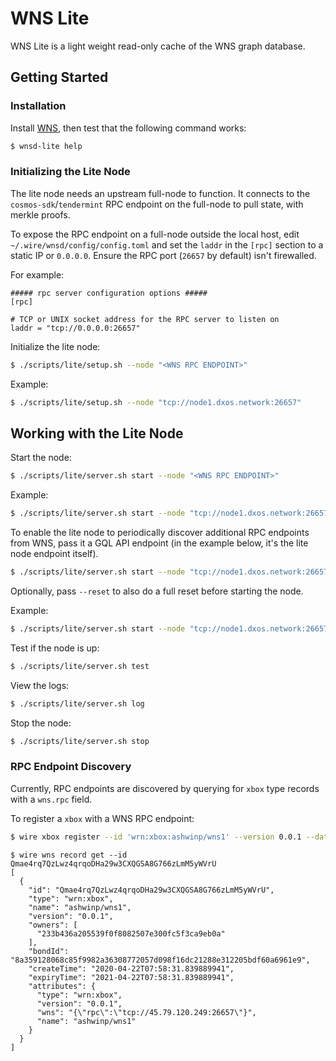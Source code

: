 # WNS Lite

WNS Lite is a light weight read-only cache of the WNS graph database.

## Getting Started

### Installation

Install [WNS](../../README.md), then test that the following command works:

```bash
$ wnsd-lite help
```

### Initializing the Lite Node

The lite node needs an upstream full-node to function. It connects to the `cosmos-sdk`/`tendermint` RPC endpoint on the full-node to pull state, with merkle proofs.

To expose the RPC endpoint on a full-node outside the local host, edit `~/.wire/wnsd/config/config.toml` and set the `laddr` in the `[rpc]` section to a static IP or `0.0.0.0`. Ensure the RPC port (`26657` by default) isn't firewalled.

For example:

```text
##### rpc server configuration options #####
[rpc]

# TCP or UNIX socket address for the RPC server to listen on
laddr = "tcp://0.0.0.0:26657"
```

Initialize the lite node:

```bash
$ ./scripts/lite/setup.sh --node "<WNS RPC ENDPOINT>"
```

Example:

```bash
$ ./scripts/lite/setup.sh --node "tcp://node1.dxos.network:26657"
```

## Working with the Lite Node

Start the node:

```bash
$ ./scripts/lite/server.sh start --node "<WNS RPC ENDPOINT>"
```

Example:

```bash
$ ./scripts/lite/server.sh start --node "tcp://node1.dxos.network:26657"
```

To enable the lite node to periodically discover additional RPC endpoints from WNS, pass it a GQL API endpoint (in the example below, it's the lite node endpoint itself).

```bash
$ ./scripts/lite/server.sh start --node "tcp://node1.dxos.network:26657" --endpoint "http://127.0.0.1:9475/api"
```

Optionally, pass `--reset` to also do a full reset before starting the node.

Example:

```bash
$ ./scripts/lite/server.sh start --node "tcp://node1.dxos.network:26657" --endpoint "http://127.0.0.1:9475/api" --reset
```

Test if the node is up:

```bash
$ ./scripts/lite/server.sh test
```

View the logs:

```bash
$ ./scripts/lite/server.sh log
```

Stop the node:

```bash
$ ./scripts/lite/server.sh stop
```

### RPC Endpoint Discovery

Currently, RPC endpoints are discovered by querying for `xbox` type records with a `wns.rpc` field.

To register a `xbox` with a WNS RPC endpoint:

```bash
$ wire xbox register --id 'wrn:xbox:ashwinp/wns1' --version 0.0.1 --data.wns.rpc='tcp://45.79.120.249:26657'
```

```
$ wire wns record get --id Qmae4rq7QzLwz4qrqoDHa29w3CXQGSA8G766zLmM5yWVrU
[
  {
    "id": "Qmae4rq7QzLwz4qrqoDHa29w3CXQGSA8G766zLmM5yWVrU",
    "type": "wrn:xbox",
    "name": "ashwinp/wns1",
    "version": "0.0.1",
    "owners": [
      "233b436a205539f0f8082507e300fc5f3ca9eb0a"
    ],
    "bondId": "8a359128068c85f9982a36308772057d098f16dc21288e312205bdf60a6961e9",
    "createTime": "2020-04-22T07:58:31.839889941",
    "expiryTime": "2021-04-22T07:58:31.839889941",
    "attributes": {
      "type": "wrn:xbox",
      "version": "0.0.1",
      "wns": "{\"rpc\":\"tcp://45.79.120.249:26657\"}",
      "name": "ashwinp/wns1"
    }
  }
]
```
